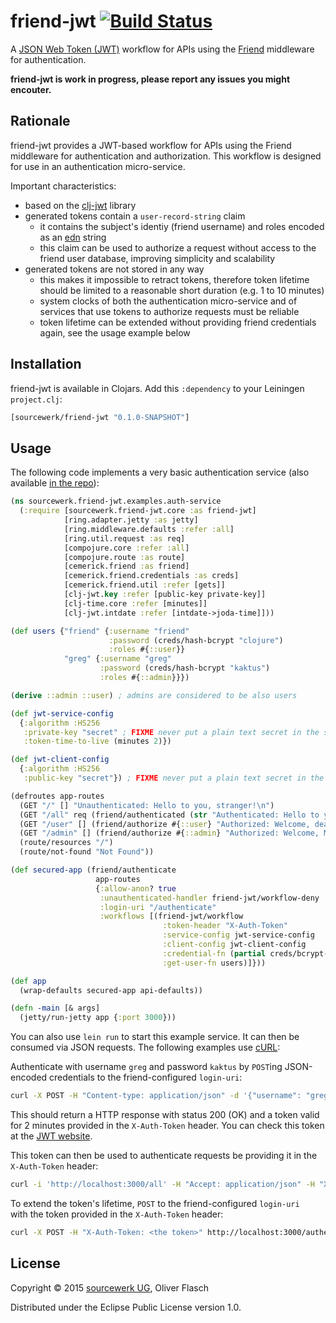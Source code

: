 # friend-jwt [![Build Status](https://travis-ci.org/oflasch/friend-jwt.svg?branch=master)](https://travis-ci.org/oflasch/friend-jwt)

A [JSON Web Token (JWT)](http://jwt.io) workflow for APIs using the
[Friend](https://github.com/cemerick/friend) middleware for authentication.

**friend-jwt is work in progress, please report any issues you might encouter.**

## Rationale

friend-jwt provides a JWT-based workflow for APIs using the Friend middleware
for authentication and authorization. This workflow is designed for use in
an authentication micro-service.

Important characteristics:

* based on the [clj-jwt](https://github.com/liquidz/clj-jwt) library
* generated tokens contain a `user-record-string` claim 
  * it contains the subject's identiy (friend username) and roles encoded as
    an [edn](https://clojure.github.io/clojure/clojure.edn-api.html) string
  * this claim can be used to authorize a request without access to the
    friend user database, improving simplicity and scalability
* generated tokens are not stored in any way
  * this makes it impossible to retract tokens, therefore token lifetime
    should be limited to a reasonable short duration (e.g. 1 to 10 minutes)
  * system clocks of both the authentication micro-service and of services
    that use tokens to authorize requests must be reliable
  * token lifetime can be extended without providing friend credentials
    again, see the usage example below

## Installation

friend-jwt is available in Clojars. Add this `:dependency` to your Leiningen
`project.clj`:

```clojure
[sourcewerk/friend-jwt "0.1.0-SNAPSHOT"]
```

## Usage

The following code implements a very basic authentication service (also
available [in the repo](https://github.com/oflasch/friend-jwt/blob/master/src/sourcewerk/friend_jwt/examples/auth_service.clj)):

```clojure
(ns sourcewerk.friend-jwt.examples.auth-service
  (:require [sourcewerk.friend-jwt.core :as friend-jwt]
            [ring.adapter.jetty :as jetty]
            [ring.middleware.defaults :refer :all]
            [ring.util.request :as req]
            [compojure.core :refer :all]
            [compojure.route :as route]
            [cemerick.friend :as friend]
            [cemerick.friend.credentials :as creds]
            [cemerick.friend.util :refer [gets]]
            [clj-jwt.key :refer [public-key private-key]]
            [clj-time.core :refer [minutes]]
            [clj-jwt.intdate :refer [intdate->joda-time]]))

(def users {"friend" {:username "friend"
                      :password (creds/hash-bcrypt "clojure")
                      :roles #{::user}}
            "greg" {:username "greg"
                    :password (creds/hash-bcrypt "kaktus")
                    :roles #{::admin}}})

(derive ::admin ::user) ; admins are considered to be also users

(def jwt-service-config
  {:algorithm :HS256
   :private-key "secret" ; FIXME never put a plain text secret in the source code!
   :token-time-to-live (minutes 2)})

(def jwt-client-config
  {:algorithm :HS256
   :public-key "secret"}) ; FIXME never put a plain text secret in the source code! 

(defroutes app-routes
  (GET "/" [] "Unauthenticated: Hello to you, stranger!\n")
  (GET "/all" req (friend/authenticated (str "Authenticated: Hello to you " (friend/current-authentication req) ", my good friend!!\n")))
  (GET "/user" [] (friend/authorize #{::user} "Authorized: Welcome, dear user!\n"))
  (GET "/admin" [] (friend/authorize #{::admin} "Authorized: Welcome, MASTER!\n"))
  (route/resources "/")
  (route/not-found "Not Found"))

(def secured-app (friend/authenticate
                   app-routes
                   {:allow-anon? true
                    :unauthenticated-handler friend-jwt/workflow-deny
                    :login-uri "/authenticate"
                    :workflows [(friend-jwt/workflow
                                  :token-header "X-Auth-Token"
                                  :service-config jwt-service-config
                                  :client-config jwt-client-config 
                                  :credential-fn (partial creds/bcrypt-credential-fn users)
                                  :get-user-fn users)]}))

(def app
  (wrap-defaults secured-app api-defaults))

(defn -main [& args]
  (jetty/run-jetty app {:port 3000}))
```
You can also use `lein run` to start this example service. It can then be
consumed via JSON requests. The following examples use 
[cURL](http://curl.haxx.se):

Authenticate with username `greg` and password `kaktus` by `POST`ing
JSON-encoded credentials to the friend-configured `login-uri`:

```bash
curl -X POST -H "Content-type: application/json" -d '{"username": "greg", "password": "kaktus"}' http://localhost:3000/authenticate -i
```

This should return a HTTP response with status 200 (OK) and a token valid for
2 minutes provided in the `X-Auth-Token` header. You can check this token at
the [JWT website](http://jwt.io).

This token can then be used to authenticate requests be providing it in the
`X-Auth-Token` header:

```bash
curl -i 'http://localhost:3000/all' -H "Accept: application/json" -H "X-Auth-Token: <the token>"
```

To extend the token's lifetime, `POST` to the friend-configured `login-uri`  
with the token provided in the `X-Auth-Token` header: 

```bash
curl -X POST -H "X-Auth-Token: <the token>" http://localhost:3000/authenticate -i
```

## License

Copyright © 2015 [sourcewerk UG](http://sourcewerk.de), Oliver Flasch 

Distributed under the Eclipse Public License version 1.0.


